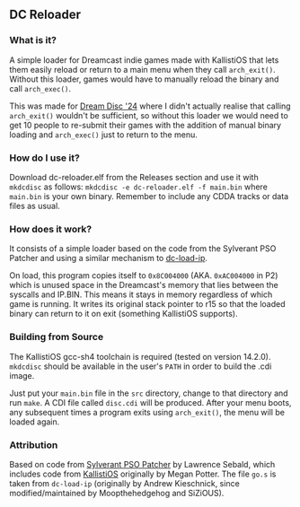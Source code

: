 ## DC Reloader

### What is it?
A simple loader for Dreamcast indie games made with KallistiOS that lets them easily reload or return to a main menu when they call `arch_exit()`. Without this loader, games would have to manually reload the binary and call `arch_exec()`.

This was made for [Dream Disc '24](https://orcface.com/events/01-dream-disc-24) where I didn't actually realise that calling `arch_exit()` wouldn't be sufficient, so without this loader we would need to get 10 people to re-submit their games with the addition of manual binary loading and `arch_exec()` just to return to the menu.

### How do I use it?
Download dc-reloader.elf from the Releases section and use it with `mkdcdisc` as follows:
`mkdcdisc -e dc-reloader.elf -f main.bin`
where `main.bin` is your own binary. Remember to include any CDDA tracks or data files as usual.

### How does it work?
It consists of a simple loader based on the code from the Sylverant PSO Patcher and using a similar mechanism to [dc-load-ip](https://github.com/sizious/dcload-ip).

On load, this program copies itself to `0x8C004000` (AKA. `0xAC004000` in P2) which is unused space in the Dreamcast's memory that lies between the syscalls and IP.BIN. This means it stays in memory regardless of which game is running. It writes its original stack pointer to r15 so that the loaded binary can return to it on exit (something KallistiOS supports).

### Building from Source
The KallistiOS gcc-sh4 toolchain is required (tested on version 14.2.0).
`mkdcdisc` should be available in the user's `PATH` in order to build the .cdi image.

Just put your `main.bin` file in the `src` directory, change to that directory and run `make`. A CDI file called `disc.cdi` will be produced. After your menu boots, any subsequent times a program exits using `arch_exit()`, the menu will be loaded again.

### Attribution

Based on code from [Sylverant PSO Patcher](https://github.com/sega-dreamcast/sylverant-pso-patcher) by Lawrence Sebald, which includes code from [KallistiOS](https://github.com/KallistiOS/KallistiOS) originally by Megan Potter. The file `go.s` is taken from `dc-load-ip` (originally by Andrew Kieschnick, since modified/maintained by Moopthehedgehog and SiZiOUS).
